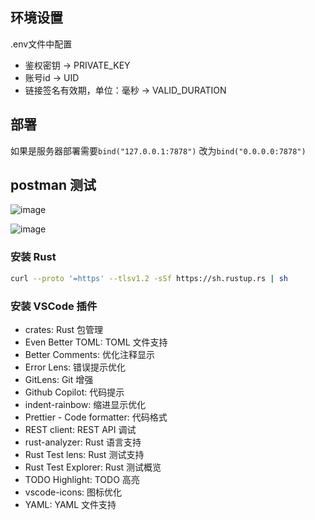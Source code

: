 ## 环境设置
.env文件中配置
+ 鉴权密钥 -> PRIVATE_KEY
+ 账号id -> UID
+ 链接签名有效期，单位：毫秒 -> VALID_DURATION

## 部署
如果是服务器部署需要`bind("127.0.0.1:7878")`
改为`bind("0.0.0.0:7878")`

## postman 测试

![image](https://github.com/cppcloud/pan123-authenticator/assets/145106225/e7494dbc-0380-4a0f-bce6-2c8fed4b2361)


![image](https://github.com/cppcloud/pan123-authenticator/assets/145106225/7c5a4830-28db-4d7d-9d7e-b9aebd4b5c9a)


### 安装 Rust

```bash
curl --proto '=https' --tlsv1.2 -sSf https://sh.rustup.rs | sh
```

### 安装 VSCode 插件

- crates: Rust 包管理
- Even Better TOML: TOML 文件支持
- Better Comments: 优化注释显示
- Error Lens: 错误提示优化
- GitLens: Git 增强
- Github Copilot: 代码提示
- indent-rainbow: 缩进显示优化
- Prettier - Code formatter: 代码格式
- REST client: REST API 调试
- rust-analyzer: Rust 语言支持
- Rust Test lens: Rust 测试支持
- Rust Test Explorer: Rust 测试概览
- TODO Highlight: TODO 高亮
- vscode-icons: 图标优化
- YAML: YAML 文件支持


